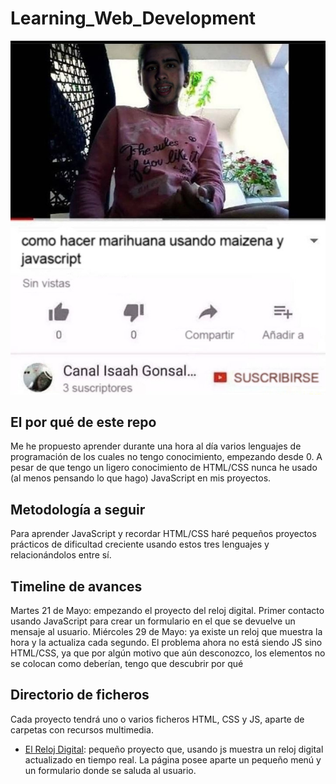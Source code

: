 # Learning_Web_Development

![maicenayjs](Reloj_Digital/img/marihuanayjs.jpg)

## El por qué de este repo  

Me he propuesto aprender durante una hora al día varios lenguajes de programación de los cuales no tengo conocimiento, empezando desde 0. A pesar de que tengo un ligero conocimiento de HTML/CSS nunca he usado (al menos pensando lo que hago) JavaScript en mis proyectos.

## Metodología a seguir 

Para aprender JavaScript y recordar HTML/CSS haré pequeños proyectos prácticos de dificultad creciente usando estos tres lenguajes y relacionándolos entre sí.

## Timeline de avances

Martes 21 de Mayo: empezando el proyecto del reloj digital. Primer contacto usando JavaScript para crear un formulario en el que se devuelve un mensaje al usuario.
Miércoles 29 de Mayo: ya existe un reloj que muestra la hora y la actualiza cada segundo. El problema ahora no está siendo JS sino HTML/CSS, ya que por algún motivo que aún desconozco, los elementos no se colocan como deberían, tengo que descubrir por qué

## Directorio de ficheros

Cada proyecto tendrá uno o varios ficheros HTML, CSS y JS, aparte de carpetas con recursos multimedia.

- [El Reloj Digital](Reloj_Digital): pequeño proyecto que, usando js muestra un reloj digital actualizado en tiempo real. La página posee aparte un pequeño menú y un formulario donde se saluda al usuario.
